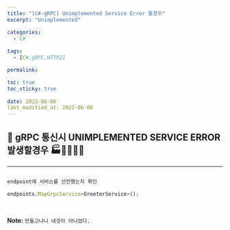 ```yaml
---
title: "[C#-gRPC] Unimplemented Service Error 뜰경우"
excerpt: "Unimplemented"

categories:
  - C#
  
tags:
  - [C#,gRPC,HTTP2]

permalink: 

toc: true
toc_sticky: true
 
date: 2022-06-08
last_modified_at: 2022-06-08
---
```


## 😬 gRPC 통신시 UNIMPLEMENTED SERVICE ERROR 발생할경우 🏭👩‍🏭👨‍🏭
---

```js

endpoint에 서비스를 선언했는지 확인

endpoints.MapGrpcService<GreeterService>();

```


<br>



**Note:** `만들고나니 내것이 아니었다.` 